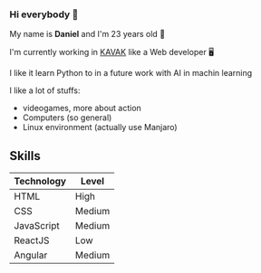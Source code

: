 ### Hi everybody 👋

My name is **Daniel** and I'm 23 years old 🧑

I'm currently working in [KAVAK](kavak.com) like a Web developer 🖥️

I like it learn Python to in a future work with AI in machin learning

I like a lot of stuffs: 
* videogames, more about action
* Computers (so general)
* Linux environment (actually use Manjaro)

## Skills

|   Technology    |   Level   |
|   ----------    |   -----   |
|   HTML          |   High    |
|   CSS           |   Medium  |
|   JavaScript    |   Medium  |
|   ReactJS       |   Low     |
|   Angular       |   Medium  |



<!--
**Ebriopes/Ebriopes** is a ✨ _special_ ✨ repository because its `README.md` (this file) appears on your GitHub profile.

Here are some ideas to get you started:

- 🔭 I’m currently working on ...
- 🌱 I’m currently learning ...
- 👯 I’m looking to collaborate on ...
- 🤔 I’m looking for help with ...
- 💬 Ask me about ...
- 📫 How to reach me: ...
- 😄 Pronouns: ...
- ⚡ Fun fact: ...
-->
